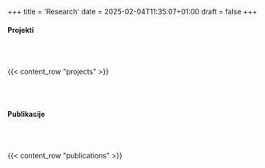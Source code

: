 +++
title = 'Research'
date = 2025-02-04T11:35:07+01:00
draft = false
+++

#### **Projekti**

<br> <br>

{{< content_row "projects" >}}

<br> <br> 

#### **Publikacije**

<br> <br>

{{< content_row "publications" >}}

<br> <br>

